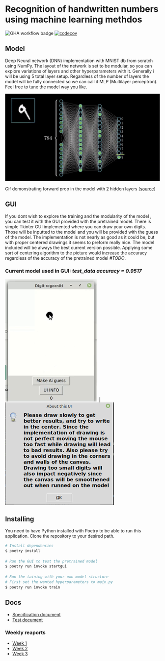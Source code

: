 # Recognition of handwritten numbers using machine learning methdos

![GHA workflow badge](https://github.com/JuusoSaavalainen/TiraLAB-Neural-network-with-numpy/workflows/CI/badge.svg)
[![codecov](https://codecov.io/gh/JuusoSaavalainen/TiraLAB-Neural-network-with-numpy/branch/main/graph/badge.svg?token=YO0Y9270ZS)](https://codecov.io/gh/JuusoSaavalainen/TiraLAB-Neural-network-with-numpy)
## Model

Deep Neural network (DNN) implementation with MNIST db from scratch using NumPy. The layout of the network is set to be modular, so you can explore variations of layers and other hyperparameters with it. Generally i will be using 5 total layer setup. Regardless of the number of layers the model will be fully connected so we can call it MLP (Multilayer perceptron). Feel free to tune the model way you like. 

![](https://github.com/JuusoSaavalainen/Neural-network-with-numpy/blob/main/documentation/nnsimumnist.gif)

Gif demonstrating forward prop in the model with 2 hidden layers
[[source]](https://medium.com/analytics-vidhya/applying-ann-digit-and-fashion-mnist-13accfc44660)

## GUI

If you dont wish to explore the training and the modularity of the model , you can test it with the GUI provided with the pretrained model.
There is simple Tkinter GUI implemented where you can draw your own digits. Those will be inputted to the model and you will be provided with the guess of the model. The implementation is not nearly as good as it could be, but with proper centered drawings it seems to preform really nice. The model included will be always the best current version possible. Applying some sort of centering algorithm to the picture would increase the accuracy regardless of the accuracy of the pretrained model *#TODO*.

### Current model used in GUI: *test_data accuracy = 0.9517*

![](https://github.com/JuusoSaavalainen/Neural-network-with-numpy/blob/main/documentation/gui.gif)  |  ![](https://github.com/JuusoSaavalainen/Neural-network-with-numpy/blob/main/documentation/gui%20info.png)

## Installing

You need to have Python installed with Poetry to be able to run this application. Clone the repository to your desired path.

```bash
# Install dependencies
$ poetry install

# Run the GUI to test the pretrained model
$ poetry run invoke startgui

# Run the taining with your own model structure
# First set the wanted hyperparameters to main.py
$ poetry run invoke train
```

## Docs
* [Specification document](https://github.com/JuusoSaavalainen/TiraLAB/blob/main/documentation/specification.md)
* [Test document](https://github.com/JuusoSaavalainen/TiraLAB-Neural-network-with-numpy/blob/main/documentation/testdocumentation.md)

### Weekly reaports
* [Week 1](https://github.com/JuusoSaavalainen/TiraLAB/blob/main/documentation/weeklyrecap1.md)
* [Week 2](https://github.com/JuusoSaavalainen/TiraLAB-Neural-network-with-numpy/blob/main/documentation/weeklyrecap2.md)
* [Week 3](https://github.com/JuusoSaavalainen/TiraLAB-Neural-network-with-numpy/blob/main/documentation/weeklyrecap3.md)
